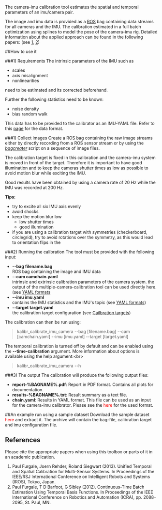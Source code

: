 The camera-imu calibration tool estimates the spatial and temporal parameters of an imu/camera pair.

The image and imu data is provided as a [ROS](https://www.ros.org) bag containing data streams for all cameras and the IMU. The calibration estimated in a full batch optimization using splines to model the pose of the camera-imu rig. Detailed information about the applied approach can be found in the following papers: (see [1](#paul1), [2](#paul2))

##How to use it

###1) Requirements
The intrinsic parameters of the IMU such as 

* scales
* axis misalignment
* nonlinearities

need to be estimated and its corrected beforehand. 

Further the following statistics need to be known:

* noise density
* bias random walk

This data has to be provided to the calibrator as an IMU-YAML file. Refer to this [page](yaml-formats) for the data format.


###1) Collect images
Create a ROS bag containing the raw image streams either by directly recording from a ROS sensor stream or by using the _[bagcreater](bag-format)_ script on a sequence of image files.

The calibration target is fixed in this calibration and the camera-imu system is moved in front of the target. Therefore it is important to have good illumination and to keep the cameras shutter times as low as possible to avoid motion blur while exciting the IMU.

Good results have been obtained by using a camera rate of 20 Hz while the IMU was recorded at 200 Hz. 

**Tips:**

* try to excite all six IMU axis evenly
* avoid shocks 
* keep the motion blur low
    * low shutter times
    * good illumination 
* if you are using a calibration target with symmetries (checkerboard, circlegrid), try to avoid rotations over the symmetry, as this would lead to orientation flips in the 


###2) Running the calibration
The tool must be provided with the following input:

* **--bag filename.bag**<br>
    ROS bag containing the image and IMU data<br>
* **--cam camchain.yaml**<br>
    intrinsic and extrinsic calibration parameters of the camera system. the output of the multiple-camera-calibration tool can be used directly here. (see [YAML formats](yaml-formats)<br>
* **--imu imu.yaml**<br>
    contains the IMU statistics and the IMU's topic (see [YAML formats](yaml-formats))<br>
* **--target target.yaml**<br>
    the calibration target configuration (see [Cailbration targets](#calibration-target))

The calibration can then be run using:
> kalibr_calibrate_imu_camera --bag [filename.bag] --cam [camchain.yaml] --imu [imu.yaml] --target [target.yaml]

The temporal calibration is turned off by default and can be enabled using the **--time-calibration** argument. More information about options is available using the help argument:<br\>
> kalibr_calibrate_imu_camera --h


###3) The output
The calibration will produce the following output files:

* **report-%BAGNAME%.pdf**: Report in PDF format. Contains all plots for documentation.
* **results-%BAGNAME%.txt**: Result summary as a text file.
* **chain.yaml**: Results in YAML format. This file can be used as an input for the camera-imu calibrator. Please see the <font color='red'>here</font> for the used format.


##An example run using a sample dataset
Download the sample dataset <font color='red'>here</font> and extract it. The archive will contain the bag-file, calibration target and imu configuration file.




## References
Please cite the appropriate papers when using this toolbox or parts of it in an academic publication.

1. <a name="paul1"></a>Paul Furgale, Joern Rehder, Roland Siegwart (2013). Unified Temporal and Spatial Calibration for Multi-Sensor Systems. In Proceedings of the IEEE/RSJ International Conference on Intelligent Robots and Systems (IROS), Tokyo, Japan.
1. <a name="paul2"></a>Paul Furgale, T D Barfoot, G Sibley (2012). Continuous-Time Batch Estimation Using Temporal Basis Functions. In Proceedings of the IEEE International Conference on Robotics and Automation (ICRA), pp. 2088–2095, St. Paul, MN.
